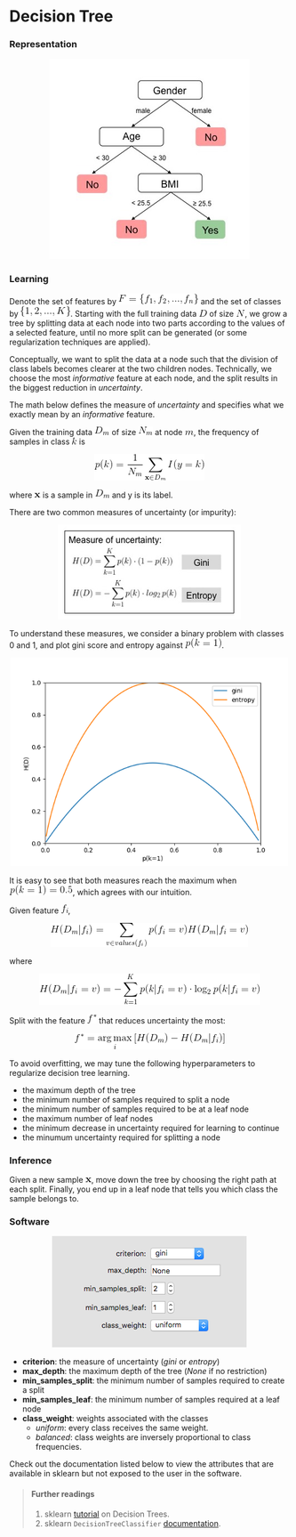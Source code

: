 # Decision Tree

### Representation

<p align="center">
<img src="../fig/decision_tree/rep.jpg">
</p>

### Learning

Denote the set of features by ![](../fig/decision_tree/features.gif)
and the set of classes by ![](../fig/decision_tree/classes.gif).
Starting with the full training data ![](../fig/decision_tree/D.gif) of size ![](../fig/decision_tree/N.gif), 
we grow a tree by splitting data at each node into two parts according to the values of a selected feature, 
until no more split can be generated (or some regularization techniques are applied). 

Conceptually, we want to split the data at a node such that the division of class labels becomes clearer at the two children nodes. 
Technically, we choose the most _informative_ feature at each node, 
and the split results in the biggest reduction in _uncertainty_.

The math below defines the measure of _uncertainty_ and specifies what we exactly mean by an _informative_ feature.

Given the training data ![](../fig/decision_tree/D_m.gif) of size ![](../fig/decision_tree/N_m.gif) at node ![](../fig/decision_tree/m.gif),
the frequency of samples in class ![](../fig/decision_tree/k.gif) is

<p align="center">
<img src="../fig/decision_tree/learning_eq_1.gif">
</p>

where ![](../fig/decision_tree/x.gif) is a sample in ![](../fig/decision_tree/D_m.gif) and y is its label.

There are two common measures of uncertainty (or impurity):

<p align="center">
<img src="../fig/decision_tree/uncertainty.jpg">
</p>

To understand these measures, we consider a binary problem with classes 0 and 1, 
and plot gini score and entropy against ![](../fig/decision_tree/p_k.gif).

<p align="center">
<img width=500 src="../fig/decision_tree/uncertainty_fig.png">
</p>

It is easy to see that both measures reach the maximum when ![](../fig/decision_tree/p_k_half.gif), which agrees with our intuition.

Given feature ![](../fig/decision_tree/f_i.gif),

<p align="center">
<img src="../fig/decision_tree/learning_eq_2.gif">
</p>

where

<p align="center">
<img src="../fig/decision_tree/learning_eq_3.gif">
</p>

Split with the feature ![](../fig/decision_tree/f_star.gif) that reduces uncertainty the most:

<p align="center">
<img src="../fig/decision_tree/learning_eq_4.gif">
</p>

To avoid overfitting, we may tune the following hyperparameters to regularize decision tree learning.

- the maximum depth of the tree
- the minimum number of samples required to split a node
- the minimum number of samples required to be at a leaf node
- the maximum number of leaf nodes
- the minimum decrease in uncertainty required for learning to continue
- the minumum uncertainty required for splitting a node

### Inference

Given a new sample ![](../fig/decision_tree/x.gif), 
move down the tree by choosing the right path at each split.
Finally, you end up in a leaf node that tells you which class the sample belongs to.

### Software

<p align="center">
<img src="../fig/decision_tree/hyperparameters.png">
</p>

- **criterion**: the measure of uncertainty (_gini_ or _entropy_)
- **max_depth**: the maximum depth of the tree (_None_ if no restriction)
- **min\_samples\_split**: the minimum number of samples required to create a split
- **min\_samples\_leaf**: the minimum number of samples required at a leaf node
- **class_weight**: weights associated with the classes
	- _uniform_: every class receives the same weight.
	- _balanced_: class weights are inversely proportional to class frequencies.

Check out the documentation listed below to view the attributes that are available in sklearn but not exposed to the user in the software.

> #### Further readings
> 1. sklearn [tutorial](http://scikit-learn.org/stable/modules/tree.html) on Decision Trees.
> 2. sklearn `DecisionTreeClassifier` [documentation](http://scikit-learn.org/stable/modules/generated/sklearn.tree.DecisionTreeClassifier.html#sklearn.tree.DecisionTreeClassifier).
